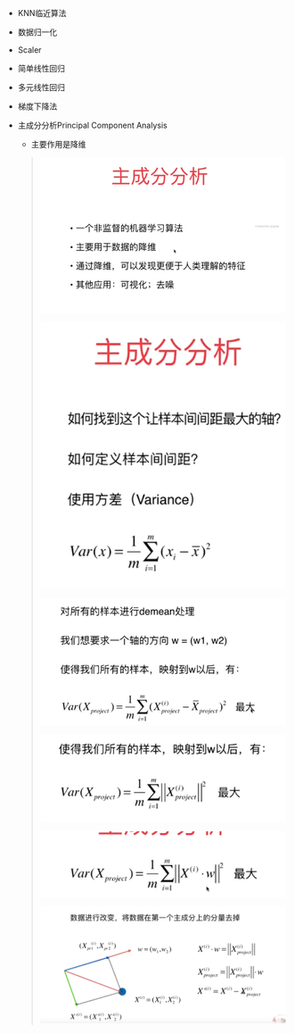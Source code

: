 - KNN临近算法

- 数据归一化

- Scaler

- 简单线性回归

- 多元线性回归

- 梯度下降法

- 主成分分析Principal Component Analysis

  - 主要作用是降维

  > ![1567598842319](.\assets\1567598842319.png)
  >
  > ![1567599127152](.\assets\1567599127152.png)
  >
  > ![1567599248747](.\assets\1567599248747.png)
  >
  > ![1567599340704](.\assets\1567599340704.png)
  >
  > ![1567600286986](.\assets\1567600286986.png)
  >
  > 
  >
  > ![1567651279069](.\assets\1567651279069.png)

